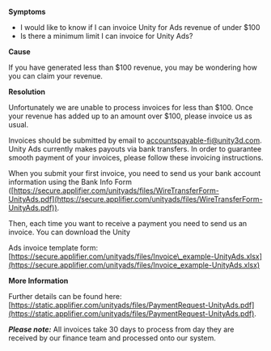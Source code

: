 

**Symptoms**


- I would like to know if I can invoice Unity for Ads revenue of under \$100
- Is there a minimum limit I can invoice for Unity Ads?



**Cause**



If you have generated less than \$100 revenue, you may be wondering how you can claim your revenue.



**Resolution**



Unfortunately we are unable to process invoices for less than \$100. Once your revenue has added up to an amount over \$100, please invoice us as usual.



Invoices should be submitted by email to [accountspayable-fi@unity3d.com](mailto:accountspayable-fi@unity3d.com). Unity Ads currently makes payouts via bank transfers. In order to guarantee smooth payment of your invoices, please follow these invoicing instructions.



When you submit your first invoice, you need to send us your bank account information using the Bank Info Form ([https://secure.applifier.com/unityads/files/WireTransferForm-UnityAds.pdf](https://secure.applifier.com/unityads/files/WireTransferForm-UnityAds.pdf)).



Then, each time you want to receive a payment you need to send us an invoice. You can download the Unity



Ads invoice template form:[https://secure.applifier.com/unityads/files/Invoice\_example-UnityAds.xlsx](https://secure.applifier.com/unityads/files/Invoice_example-UnityAds.xlsx)



**More Information**



Further details can be found here:[https://static.applifier.com/unityads/files/PaymentRequest-UnityAds.pdf](https://static.applifier.com/unityads/files/PaymentRequest-UnityAds.pdf).



***Please note:***  All invoices take 30 days to process from day they are received by our finance team and processed onto our system.





